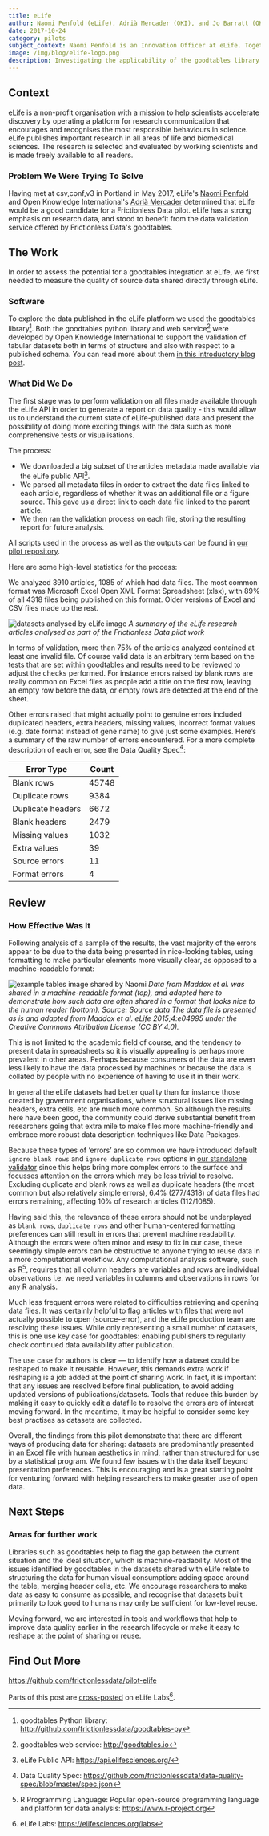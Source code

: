 ```yaml
---
title: eLife
author: Naomi Penfold (eLife), Adrià Mercader (OKI), and Jo Barratt (OKI)
date: 2017-10-24
category: pilots
subject_context: Naomi Penfold is an Innovation Officer at eLife. Together, we explored use of goodtables library to validate all scientific research datasets hosted by eLife and make a case for open data reuse in the field of Life and BioMedical sciences.
image: /img/blog/elife-logo.png
description: Investigating the applicability of the goodtables library to facilitate data validation in the field of Life and Biomedical Sciences and make a case for the reusability of data shared with eLife as additional or supporting files.
---
```


## Context

[eLife](https://elifesciences.org/) is a non-profit organisation with a mission  to help scientists accelerate discovery by operating a platform for research communication that encourages and recognises the most responsible behaviours in science. eLife publishes important research in all areas of life and biomedical sciences. The research is selected and evaluated by working scientists and is made freely available to all readers.

### Problem We Were Trying To Solve

Having met at csv,conf,v3 in Portland in May 2017, eLife's [Naomi Penfold](https://www.youtube.com/watch?v=YYWNSWNq-do&list=PLg5zZXwt2ZW5UIz13oI56vfZjF6mvpIXN&index=27) and Open Knowledge International's [Adrià Mercader](https://www.youtube.com/watch?v=Gk2F4hncAgY&index=35&list=PLg5zZXwt2ZW5UIz13oI56vfZjF6mvpIXN) determined that eLife would be a good candidate for a Frictionless Data pilot. eLife has a strong emphasis on research data, and stood to benefit from the data validation service offered by Frictionless Data's goodtables.


## The Work
In order to assess the potential for a goodtables integration at eLife, we first needed to measure the quality of source data shared directly through eLife.

### Software
 To explore the data published in the eLife platform we used the goodtables library[^gt-py]. Both the goodtables python library and web service[^gtweb] were developed by Open Knowledge International to support the validation of tabular datasets both in terms of structure and also with respect to a published schema. You can read more about them [in this introductory blog post](http://okfnlabs.org/blog/2015/02/20/introducing-goodtables.html).

### What Did We Do

The first stage was to perform validation on all files made available through the eLife API in order to generate a report on data quality - this would allow us to understand the current state of eLife-published data and present the possibility of doing more exciting things with the data such as more comprehensive tests or visualisations.

The process:

* We downloaded a big subset of the articles metadata made available via the eLife public API[^eLife-api].
* We parsed all metadata files in order to extract the data files linked to each article, regardless of whether it was an additional file or a figure source. This gave us a direct link to each data file linked to the parent article.
* We then ran the validation process on each file, storing the resulting report for future analysis.

All scripts used in the process as well as the outputs can be found in [our pilot repository](https://github.com/frictionlessdata/pilot-elife).

Here are some high-level statistics for the process:

We analyzed 3910 articles, 1085 of which had data files. The most common format was Microsoft Excel Open XML Format Spreadsheet (xlsx), with 89% of all 4318 files being published on this format. Older versions of Excel and CSV files made up the rest.

![datasets analysed by eLife image](elife1.png) *A summary of the eLife research articles analysed as part of the Frictionless Data pilot work*

In terms of  validation, more than 75% of the articles analyzed contained at least one invalid file. Of course valid data is an arbitrary term based on the tests that are set within goodtables and results need to be reviewed to adjust  the checks performed. For instance errors raised by blank rows are really common on Excel files as people add a title on the first row, leaving an empty row before the data, or empty rows are detected at the end of the sheet.

Other errors raised that might actually point to genuine errors included duplicated headers, extra headers, missing values,  incorrect format values (e.g. date format instead of gene name) to give just some examples. Here’s a summary of the raw number of errors encountered. For a more complete description of each error, see the Data Quality Spec[^dq-spec]:

| Error Type        | Count |
|-------------------|-------|
| Blank rows        | 45748 |
| Duplicate rows    | 9384  |
| Duplicate headers | 6672  |
| Blank headers     | 2479  |
| Missing values    | 1032  |
| Extra values      | 39    |
| Source errors     | 11    |
| Format errors     | 4     |

## Review
### How Effective Was It
Following analysis of a sample of the results, the vast majority of the errors appear to be due to the data being presented in nice-looking tables, using formatting to make particular elements more visually clear, as opposed to a machine-readable format:

![example tables image shared by Naomi](elife3.png) *Data from Maddox et al. was shared in a machine-readable format (top), and adapted here to demonstrate how such data are often shared in a format that looks nice to the human reader (bottom).
Source: Source data
The data file is presented as is and adapted from Maddox et al. eLife 2015;4:e04995 under the Creative Commons Attribution License (CC BY 4.0).*

This is not limited to the academic field of course, and the tendency to present data in spreadsheets so it is visually appealing is perhaps more prevalent in other areas. Perhaps because consumers of the data are even less likely to have the data processed by machines or because the data is collated by people with no experience of having to use it in their work.

In general the eLife datasets had better quality than for instance those created by government organisations, where structural issues like missing headers, extra cells, etc are much more common. So although the results here have been good, the community could derive substantial benefit from researchers going that extra mile to make files more machine-friendly and embrace more robust data description techniques like Data Packages.

Because these types of ‘errors’ are so common we have introduced default `ignore blank rows` and `ignore duplicate rows` options in [our standalone validator](https://try.goodtables.io) since this helps bring more complex errors to the surface and focusses attention on the errors which may be less trivial to resolve. Excluding duplicate and blank rows as well as duplicate headers (the most common but also relatively simple errors), 6.4% (277/4318) of data files had errors remaining, affecting 10% of research articles (112/1085).

Having said this, the relevance of these errors should not be underplayed as `blank rows`, `duplicate rows` and other human-centered formatting preferences can still result in errors that prevent machine readability. Although the errors were often minor and easy to fix in our case, these seemingly simple errors can be obstructive to anyone trying to reuse data in a more computational workflow. Any computational analysis software, such as R[^rlang], requires that all column headers are variables and rows are individual observations i.e. we need variables in columns and observations in rows for any R analysis.

Much less frequent errors were related to difficulties retrieving and opening data files. It was certainly helpful to flag articles with files that were not actually possible to open (source-error), and the eLife production team are resolving these issues. While only representing a small number of datasets, this is one use key case for goodtables: enabling publishers to regularly check continued data availability after publication.

The use case for authors is clear — to identify how a dataset could be reshaped to make it reusable. However, this demands extra work if reshaping is a job added at the point of sharing work. In fact, it is important that any issues are resolved before final publication, to avoid adding updated versions of publications/datasets. Tools that reduce this burden by making it easy to quickly edit a datafile to resolve the errors are of interest moving forward. In the meantime, it may be helpful to consider some key best practises as datasets are collected.

Overall, the findings from this pilot demonstrate that there are different ways of producing data for sharing: datasets are predominantly presented in an Excel file with human aesthetics in mind, rather than structured for use by a statistical program. We found few issues with the data itself beyond presentation preferences. This is encouraging and is a great starting point for venturing forward with helping researchers to make greater use of open data.

## Next Steps
### Areas for further work

Libraries such as goodtables help to flag the gap between the current situation and the ideal situation, which is machine-readability. Most of the issues identified by goodtables in the datasets shared with eLife relate to structuring the data for human visual consumption: adding space around the table, merging header cells, etc. We encourage researchers to make data as easy to consume as possible, and recognise that datasets built primarily to look good to humans may only be sufficient for low-level reuse.

Moving forward, we are interested in tools and workflows that help to improve data quality earlier in the research lifecycle or make it easy to reshape at the point of sharing or reuse.

## Find Out More
https://github.com/frictionlessdata/pilot-elife

Parts of this post are [cross-posted](https://elifesciences.org/labs/b6de9fb0/data-reusability-a-pilot-with-goodtables) on eLife Labs[^elifelabs].

[^pasquetto]: Irene V. Pasquetto , Bernadette M. Randles, and Christine L. Borgman, On the Reuse of Scientific Data: <https://datascience.codata.org/articles/10.5334/dsj-2017-008/>
[^gtweb]: goodtables web service: <http://goodtables.io>
[^gt-py]: goodtables Python library: <http://github.com/frictionlessdata/goodtables-py>
[^csv]: csv,conf,v3: <http://csvconf.com>
[^eLife-api]: eLife Public API: <https://api.elifesciences.org/>
[^elife-repo]: eLife Frictionless Data pilot repository on Github: <https://github.com/frictionlessdata/pilot-elife>
[^dq-spec]: Data Quality Spec: <https://github.com/frictionlessdata/data-quality-spec/blob/master/spec.json>
[^rlang]: R Programming Language: Popular open-source programming language and platform for data analysis: <https://www.r-project.org>
[^elifelabs]: eLife Labs: <https://elifesciences.org/labs>
